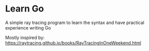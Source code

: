 # Learn Go
A simple ray tracing program to learn the syntax and have practical experience writing Go

Mostly inspired by: https://raytracing.github.io/books/RayTracingInOneWeekend.html